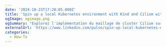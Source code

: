```yaml
---
date: '2024-10-23T17:20:05.000Z'
title: 'Spin up a local Kubernetes environment with Kind and Cilium without kube-proxy'
ogImage: ogimage.png
ogSummary: "Explorez l'implémentation du maillage de cluster Cilium sur les clusters AKS en mode hub &spoke dans un environnement VWAN"
externalUrl: 'https://www.linkedin.com/pulse/spin-up-local-kubernetes-environment-kind-cilium-without-malke-lidrc/?trackingId=ZBrTkm0KTKC8m%2Bko2QhAgw%3D%3D'
categories:
  - How-To
---
```

